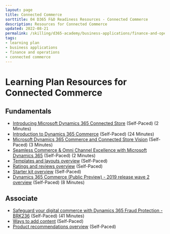 ```yaml
---
layout: page
title: Connected Commerce
sorttitle: 04 D365 F&O Readiness Resources - Connected Commerce
description: Resources for Connected Commerce
updated: 2022-08-21
permalink: /skilling/d365-academy/business-applications/finance-and-operations/connected-commerce
tags:
- learning plan
- business applications
- finance and operations
- connected commerce
---
```


# Learning Plan Resources for Connected Commerce

## Fundamentals

* [Introducing Microsoft Dynamics 365 Connected Store](https://www.youtube.com/watch?v=sKOw9Sfwvc0) (Self-Paced) (2 Minutes)
* [Introduction to Dynamics 365 Commerce](https://docs.microsoft.com/en-us/learn/wwl/introduction-dynamics-365-commerce/) (Self-Paced) (24 Minutes)
* [Microsoft Dynamics 365 Commerce and Connected Store Vision](https://www.youtube.com/watch?v=WOpBUpYDf6g) (Self-Paced) (3 Minutes)
* [Seamless Commerce & Omni Channel Excellence with Microsoft Dynamics 365](https://www.youtube.com/watch?v=ztCpOHEgeyg) (Self-Paced) (2 Minutes)
* [Templates and layouts overview](https://docs.microsoft.com/en-us/dynamics365/commerce/templates-layouts-overview) (Self-Paced)
* [Ratings and reviews overview](https://docs.microsoft.com/en-us/dynamics365/commerce/ratings-reviews-overview) (Self-Paced)
* [Starter kit overview](https://docs.microsoft.com/en-us/dynamics365/commerce/starter-kit-overview) (Self-Paced)
* [Dynamics 365 Commerce (Public Preview) - 2019 release wave 2 overview](https://www.youtube.com/watch?v=EQ-Hg2fmkEE) (Self-Paced) (8 Minutes)

## Associate

* [Safeguard your digital commerce with Dynamics 365 Fraud Protection - BRK236](https://www.youtube.com/watch?v=RegT6uNpAuE) (Self-Paced) (41 Minutes)
* [Ways to add content](https://docs.microsoft.com/en-us/dynamics365/commerce/add-manage-content) (Self-Paced)
* [Product recommendations overview](https://docs.microsoft.com/en-us/dynamics365/commerce/product-recommendations) (Self-Paced)